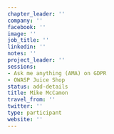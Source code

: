 ```yaml
---
chapter_leader: ''
company: ''
facebook: ''
image: ''
job_title: ''
linkedin: ''
notes: ''
project_leader: ''
sessions:
- Ask me anything (AMA) on GDPR
- OWASP Juice Shop
status: add-details
title: Mike McCamon
travel_from: ''
twitter: ''
type: participant
website: ''
---
```


<!-- put more details about participant here -->
